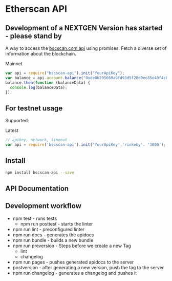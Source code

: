 # Etherscan API

## Development of a NEXTGEN Version has started - please stand by

A way to access the [bscscan.com api](https://bscscan.com/apis) using promises. Fetch a diverse set of information about the blockchain.

Mainnet

```javascript
var api = require("bscscan-api").init("YourApiKey");
var balance = api.account.balance("0xde0b295669a9fd93d5f28d9ec85e40f4cb697bae");
balance.then(function (balanceData) {
  console.log(balanceData);
});
```

## For testnet usage

Supported:

Latest

```javascript
// apikey, network, timeout
var api = require('bscscan-api').init('YourApiKey','rinkeby'. '3000');
```

## Install

```bash
npm install bscscan-api --save
```

## API Documentation

## Development workflow

- npm test - runs tests
  - npm run posttest - starts the linter
- npm run lint - preconfigured linter
- npm run docs - generates the apidocs
- npm run bundle - builds a new bundle
- npm run preversion - Steps before we create a new Tag
  - lint
  - changelog
- npm run pages - pushes generated apidocs to the server
- postversion - after generating a new version, push the tag to the server
- npm run changelog - generates a changelog and pushes it
